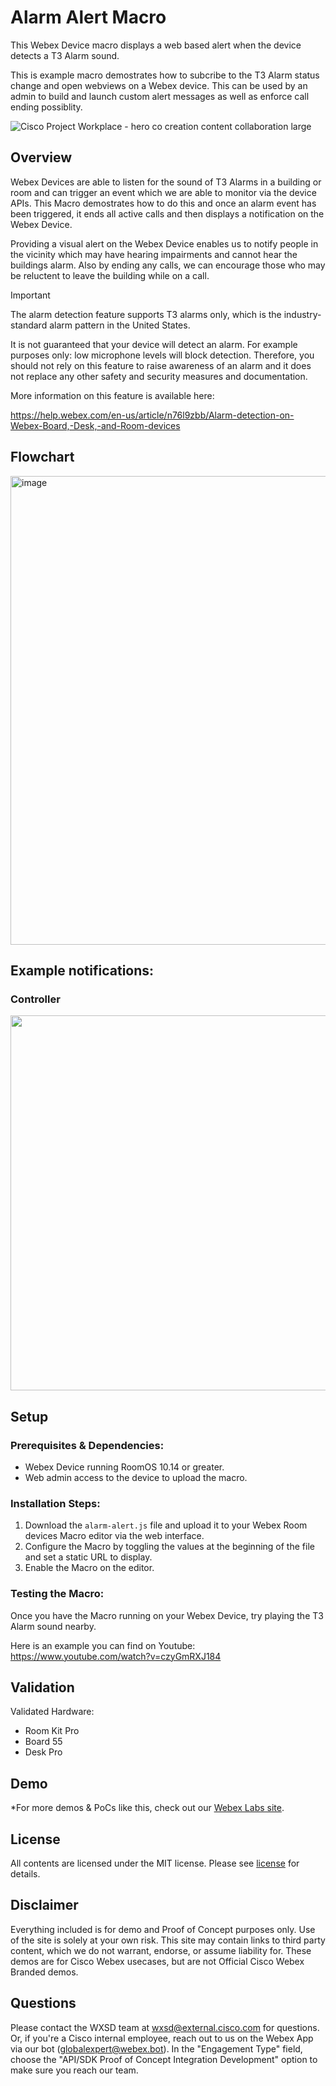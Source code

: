 # Alarm Alert Macro

This Webex Device macro displays a web based alert when the device detects a T3 Alarm sound.

This is example macro demostrates how to subcribe to the T3 Alarm status change and open webviews on a Webex device. This can be used by an admin to build and launch custom alert messages as well as enforce call ending possiblity.

![Cisco Project Workplace - hero co creation content collaboration large](https://user-images.githubusercontent.com/21026209/167173892-b02e9cfa-8b71-4f44-8fa8-dd798bfe6549.gif)


## Overview

Webex Devices are able to listen for the sound of T3 Alarms in a building or room and can trigger an event which we are able to monitor via the device APIs. This Macro demostrates how to do this and once an alarm event has been triggered, it ends all active calls and then displays a notification on the Webex Device.

Providing a visual alert on the Webex Device enables us to notify people in the vicinity which may have hearing impairments and cannot hear the buildings alarm. Also by ending any calls, we can encourage those who may be reluctent to leave the building while on a call.

> [!IMPORTANT]  
> The alarm detection feature supports T3 alarms only, which is the industry-standard alarm pattern in the United States.
> 
> It is not guaranteed that your device will detect an alarm. For example purposes only: low microphone levels will block detection. Therefore, you should not rely on this feature to raise awareness of an alarm and it does not replace any other safety and security measures and documentation.

More information on this feature is available here:

https://help.webex.com/en-us/article/n76l9zbb/Alarm-detection-on-Webex-Board,-Desk,-and-Room-devices

## Flowchart

<img width="750" alt="image" src="https://github.com/user-attachments/assets/8e73cb9d-72f9-417a-875b-d5e76d58c5d1">



## Example notifications:

### Controller

<img src="https://user-images.githubusercontent.com/21026209/166694771-ccca6d8d-b98b-4f4f-905b-9f2f2718bfa7.png" width="600" />

## Setup

### Prerequisites & Dependencies: 

* Webex Device running RoomOS 10.14 or greater.
* Web admin access to the device to upload the macro.

### Installation Steps:

1. Download the ``alarm-alert.js`` file and upload it to your Webex Room devices Macro editor via the web interface.
2. Configure the Macro by toggling the values at the beginning of the file and set a static URL to display.
3. Enable the Macro on the editor.

### Testing the Macro:

Once you have the Macro running on your Webex Device, try playing the T3 Alarm sound nearby.

Here is an example you can find on Youtube: https://www.youtube.com/watch?v=czyGmRXJ184

## Validation

Validated Hardware:

* Room Kit Pro
* Board 55
* Desk Pro

## Demo

*For more demos & PoCs like this, check out our [Webex Labs site](https://collabtoolbox.cisco.com/webex-labs).

## License

All contents are licensed under the MIT license. Please see [license](LICENSE) for details.


## Disclaimer

Everything included is for demo and Proof of Concept purposes only. Use of the site is solely at your own risk. This site may contain links to third party content, which we do not warrant, endorse, or assume liability for. These demos are for Cisco Webex usecases, but are not Official Cisco Webex Branded demos.


## Questions
Please contact the WXSD team at [wxsd@external.cisco.com](mailto:wxsd@external.cisco.com?subject=alarm-alert-macro) for questions. Or, if you're a Cisco internal employee, reach out to us on the Webex App via our bot (globalexpert@webex.bot). In the "Engagement Type" field, choose the "API/SDK Proof of Concept Integration Development" option to make sure you reach our team. 
